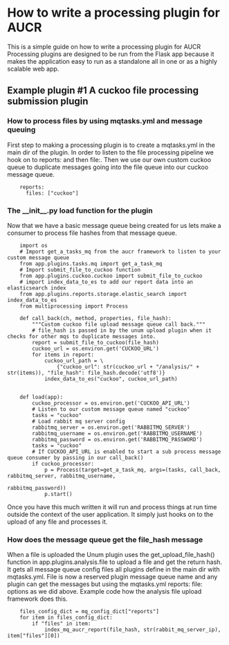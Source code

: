 # How to write a processing plugin for AUCR    
This is a simple guide on how to write a processing plugin for AUCR
Processing plugins are designed to be run from the Flask app because it makes the application easy to run as a 
standalone all in one or as a highly scalable web app.

## Example plugin #1 A cuckoo file processing submission plugin

### How to process files by using mqtasks.yml and message queuing 
First step to making a processing plugin is to create a mqtasks.yml in the main dir of the plugin. 
In order to listen to the file processing pipeline we hook on to reports: and then file:. 
Then we use our own custom cuckoo queue to duplicate messages going into the file queue into our cuckoo message queue.
    
        reports:
          files: ["cuckoo"]
    

### The \_\_init\_\_.py load function for the plugin
Now that we have a basic message queue being created for us lets make a consumer to process file hashes from that message queue.
        
        import os
        # Import get_a_tasks_mq from the aucr framework to listen to your custom message queue
        from app.plugins.tasks.mq import get_a_task_mq
        # Import submit_file_to_cuckoo function
        from app.plugins.cuckoo.cuckoo import submit_file_to_cuckoo
        # import index_data_to_es to add our report data into an elasticsearch index
        from app.plugins.reports.storage.elastic_search import index_data_to_es
        from multiprocessing import Process
        
        def call_back(ch, method, properties, file_hash):
            """Custom cuckoo file upload message queue call back."""
            # file_hash is passed in by the unum upload plugin when it checks for other mqs to duplicate messages into.
            report = submit_file_to_cuckoo(file_hash)
            cuckoo_url = os.environ.get('CUCKOO_URL')
            for items in report:
                cuckoo_url_path = \
                    {"cuckoo_url": str(cuckoo_url + "/analysis/" + str(items)), "file_hash": file_hash.decode('utf8')}
                index_data_to_es("cuckoo", cuckoo_url_path)
        
        
        def load(app):
            cuckoo_processor = os.environ.get('CUCKOO_API_URL')
            # Listen to our custom message queue named "cuckoo"
            tasks = "cuckoo"
            # Load rabbit mq server config
            rabbitmq_server = os.environ.get('RABBITMQ_SERVER')
            rabbitmq_username = os.environ.get('RABBITMQ_USERNAME')
            rabbitmq_password = os.environ.get('RABBITMQ_PASSWORD')
            tasks = "cuckoo"
            # If CUCKOO_API_URL is enabled to start a sub process message queue consumer by passing in our call_back()            
            if cuckoo_processor:
                p = Process(target=get_a_task_mq, args=(tasks, call_back, rabbitmq_server, rabbitmq_username,
                                                        rabbitmq_password))
                p.start()

Once you have this much written it will run and process things at run time outside the context of the user application.
It simply just hooks on to the upload of any file and processes it.


### How does the message queue get the file_hash message
When a file is uploaded the Unum plugin uses the get_upload_file_hash() function in app.plugins.analysis.file to upload
a file and get the return hash. It gets all message queue config files all plugins define in the main dir with mqtasks.yml.
File is now a reserved plugin message queue name and any plugin can get the messages but using the mqtasks.yml reports: 
file: options as we did above. Example code how the analysis file upload framework does this.
 
        files_config_dict = mq_config_dict["reports"]
        for item in files_config_dict:
            if "files" in item:
                index_mq_aucr_report(file_hash, str(rabbit_mq_server_ip), item["files"][0])